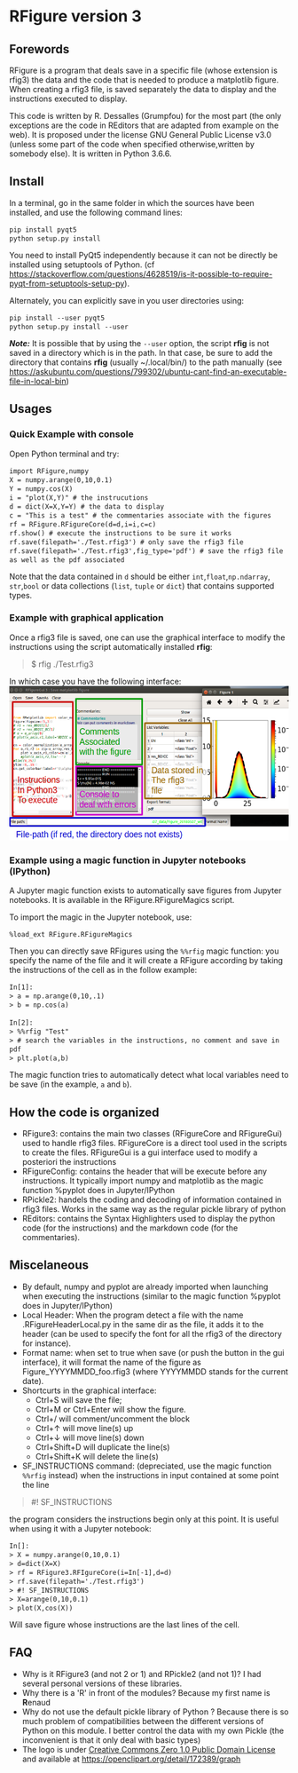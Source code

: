 # RFigure version 3

## Forewords

RFigure is a program that deals save in a specific file (whose extension is
rfig3) the data and the code that is needed to produce a matplotlib figure.
When creating a rfig3 file, is saved separately the data to display and the
instructions executed to display.

This code is written by R. Dessalles (Grumpfou) for the most part (the only
exceptions are the code in REditors that are adapted from example on the web).
It is proposed under the license GNU General Public License v3.0 (unless some
part of the code when specified otherwise,written by somebody else). It is
written in Python 3.6.6.

## Install

In a terminal, go in the same folder in which the sources have been installed, and use the following command lines:

```
pip install pyqt5
python setup.py install
```
You need to install PyQt5 independently because it can not be directly be
installed using setuptools of Python. (cf <https://stackoverflow.com/questions/4628519/is-it-possible-to-require-pyqt-from-setuptools-setup-py>).

Alternately, you can explicitly save in you user directories using:
```
pip install --user pyqt5
python setup.py install --user
```

***Note:*** It is possible that by using the ```--user``` option, the script
**rfig** is not saved in a directory which is in the path. In that case,
be sure to add the directory that contains **rfig** (usually ~/.local/bin/) to
the path manually (see <https://askubuntu.com/questions/799302/ubuntu-cant-find-an-executable-file-in-local-bin>)


## Usages
### Quick Example with console

Open Python terminal and try:
```
import RFigure,numpy
X = numpy.arange(0,10,0.1)
Y = numpy.cos(X)
i = "plot(X,Y)" # the instrucutions
d = dict(X=X,Y=Y) # the data to display
c = "This is a test" # the commentaries associate with the figures
rf = RFigure.RFigureCore(d=d,i=i,c=c)
rf.show() # execute the instructions to be sure it works
rf.save(filepath='./Test.rfig3') # only save the rfig3 file
rf.save(filepath='./Test.rfig3',fig_type='pdf') # save the rfig3 file as well as the pdf associated
```
Note that the data contained in `d` should be either `int`,`float`,`np.ndarray`,
`str`,`bool` or data collections (`list`, `tuple` or `dict`) that contains
supported types.

### Example with graphical application
Once a rfig3 file is saved, one can use the graphical interface to modify the
instructions using the script automatically installed **rfig**:
> $ rfig ./Test.rfig3

In which case you have the following interface:
![](./ExampleGui.png)

### Example using a magic function in Jupyter notebooks (IPython)
A Jupyter magic function exists to automatically save figures from Jupyter
notebooks. It is available in the RFigure.RFigureMagics script.

To import the magic in the Jupyter notebook, use:
```
%load_ext RFigure.RFigureMagics
```
Then you can directly save RFigures using the `%%rfig` magic function: you
specify the name of the file and it will create a RFigure according by taking
the instructions of the cell as in the follow example:
```
In[1]:
> a = np.arange(0,10,.1)
> b = np.cos(a)

In[2]:
> %%rfig "Test"
> # search the variables in the instructions, no comment and save in pdf
> plt.plot(a,b)
```
The magic function tries to  automatically detect what local variables need to be save (in the example, `a`  and `b`).

## How the code is organized

- RFigure3: contains the main two classes (RFigureCore and RFigureGui) used to
handle rfig3 files. RFigureCore is a direct tool used in the scripts to create
the files. RFigureGui is a gui interface used to modify a posteriori the
instructions
- RFigureConfig: contains the header that will be execute before any
instructions. It typically import numpy and matplotlib as the magic function
%pyplot does in Jupyter/IPython
- RPickle2: handels the coding and decoding of information contained in rfig3
files. Works in the same way as the regular pickle library of python
- REditors: contains the Syntax Highlighters used to display the python code
(for the instructions) and the markdown code (for the commentaries).

## Miscelaneous
- By default, numpy and pyplot are already imported when launching when
executing the instructions (similar to the magic function %pyplot does in
Jupyter/IPython)
- Local Header: When the program detect a file with the name
.RFigureHeaderLocal.py in the same dir as the file, it adds it to the header
(can be used to specify the font for all the rfig3 of the directory for instance).
- Format name: when set to true when save (or push the button in the gui
  interface), it will format the name of the figure as Figure_YYYYMMDD_foo.rfig3
  (where YYYYMMDD stands for the current date).
- Shortcurts in the graphical interface:
    - Ctrl+S will save the file;
    - Ctrl+M or Ctrl+Enter will show the figure.
    - Ctrl+/ will comment/uncomment the block
    - Ctrl+↑ will move line(s) up
    - Ctrl+↓ will move line(s) down
    - Ctrl+Shift+D will duplicate the line(s)
    - Ctrl+Shift+K will delete the line(s)
- SF_INSTRUCTIONS command: (depreciated, use the magic function `%%rfig` instead) when the instructions in input contained at some
point the line
> \#! SF_INSTRUCTIONS

the program considers the instructions begin only at this point. It is useful
when using it with a Jupyter notebook:
```
In[]:
> X = numpy.arange(0,10,0.1)
> d=dict(X=X)
> rf = RFigure3.RFIgureCore(i=In[-1],d=d)
> rf.save(filepath='./Test.rfig3')
> #! SF_INSTRUCTIONS
> X=arange(0,10,0.1)
> plot(X,cos(X))
```
Will save figure whose instructions are the last lines of the cell.

## FAQ

- Why is it RFigure3 (and not 2 or 1) and RPickle2 (and not 1)?
  I had several personal versions of these libraries.
- Why there is a 'R' in front of the modules?
  Because my first name is **R**enaud
- Why do not use the default pickle library of Python ?
  Because there is so much problem of compatibilities between the different
  versions of Python on this module. I better control the data with my own
  Pickle (the inconvenient is that it only deal with basic types)
- The logo is under [Creative Commons Zero 1.0 Public Domain License](https://creativecommons.org/publicdomain/zero/1.0/) and available at https://openclipart.org/detail/172389/graph
